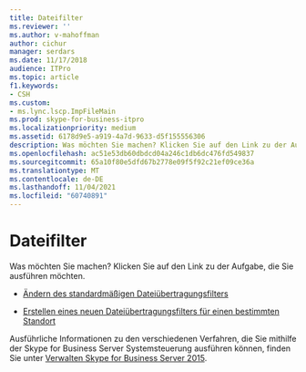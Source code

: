 ```yaml
---
title: Dateifilter
ms.reviewer: ''
ms.author: v-mahoffman
author: cichur
manager: serdars
ms.date: 11/17/2018
audience: ITPro
ms.topic: article
f1.keywords:
- CSH
ms.custom:
- ms.lync.lscp.ImpFileMain
ms.prod: skype-for-business-itpro
ms.localizationpriority: medium
ms.assetid: 6178d9e5-a919-4a7d-9633-d5f155556306
description: Was möchten Sie machen? Klicken Sie auf den Link zu der Aufgabe, die Sie ausführen möchten.
ms.openlocfilehash: ac51e53db60dbdcd04a246c1db6dc476fd549837
ms.sourcegitcommit: 65a10f80e5dfd67b2778e09f5f92c21ef09ce36a
ms.translationtype: MT
ms.contentlocale: de-DE
ms.lasthandoff: 11/04/2021
ms.locfileid: "60740891"
---
```

# <a name="file-filter"></a>Dateifilter

Was möchten Sie machen? Klicken Sie auf den Link zu der Aufgabe, die Sie ausführen möchten.

- [Ändern des standardmäßigen Dateiübertragungsfilters](/previous-versions/office/lync-server-2013/lync-server-2013-modify-the-default-file-transfer-filter)

- [Erstellen eines neuen Dateiübertragungsfilters für einen bestimmten Standort](/previous-versions/office/lync-server-2013/lync-server-2013-create-a-new-file-transfer-filter-for-a-specific-site)

Ausführliche Informationen zu den verschiedenen Verfahren, die Sie mithilfe der Skype for Business Server Systemsteuerung ausführen können, finden Sie unter [Verwalten Skype for Business Server 2015](../../manage/manage.md).